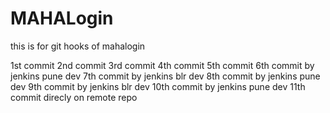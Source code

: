 # MAHALogin
this is for git hooks  of mahalogin

1st commit 
2nd commit
3rd commit
4th commit
5th commit
6th commit by jenkins pune dev
7th commit by jenkins blr dev
8th commit by jenkins pune dev
9th commit by jenkins blr dev
10th commit by jenkins pune dev
11th commit direcly on remote repo

